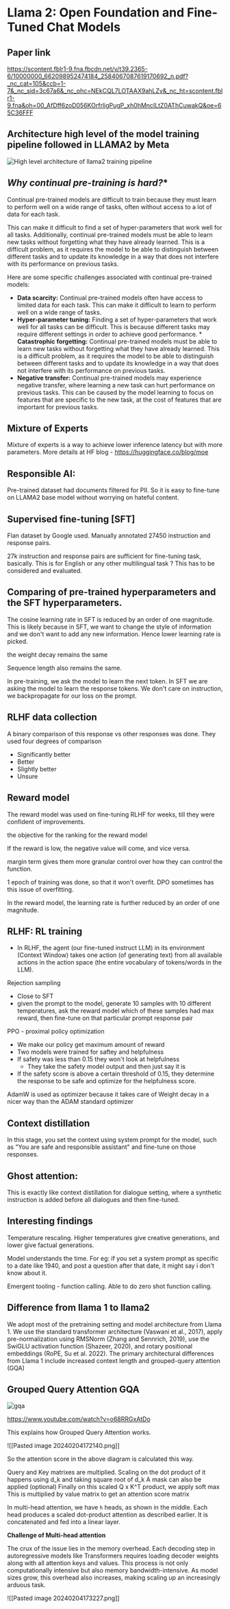 # Llama 2: Open Foundation and Fine-Tuned Chat Models


## Paper link
https://scontent.fblr1-9.fna.fbcdn.net/v/t39.2365-6/10000000_662098952474184_2584067087619170692_n.pdf?_nc_cat=105&ccb=1-7&_nc_sid=3c67a6&_nc_ohc=NEkCQL7LOTAAX9ahLZv&_nc_ht=scontent.fblr1-9.fna&oh=00_AfDff6zoD056KOrfrligPugP_xh0hMncILtZ0AThCuwakQ&oe=65C36FFF


## **Architecture high level of the model training pipeline followed in LLAMA2 by Meta**
![High level architecture of llama2 training pipeline](https://github.com/bsbarkur/bsbarkur.github.io/assets/106684/21797517-1c11-48bd-b215-10dc0d152219)

## *Why continual pre-training is hard?**
Continual pre-trained models are difficult to train because they must learn to perform well on a wide range of tasks, often without access to a lot of data for each task. 

This can make it difficult to find a set of hyper-parameters that work well for all tasks. Additionally, continual pre-trained models must be able to learn new tasks without forgetting what they have already learned. This is a difficult problem, as it requires the model to be able to distinguish between different tasks and to update its knowledge in a way that does not interfere with its performance on previous tasks. 

Here are some specific challenges associated with continual pre-trained models: 
* **Data scarcity:** Continual pre-trained models often have access to limited data for each task. This can make it difficult to learn to perform well on a wide range of tasks. 
* **Hyper-parameter tuning:** Finding a set of hyper-parameters that work well for all tasks can be difficult. This is because different tasks may require different settings in order to achieve good performance. * **Catastrophic forgetting:** Continual pre-trained models must be able to learn new tasks without forgetting what they have already learned. This is a difficult problem, as it requires the model to be able to distinguish between different tasks and to update its knowledge in a way that does not interfere with its performance on previous tasks. 
* **Negative transfer:** Continual pre-trained models may experience negative transfer, where learning a new task can hurt performance on previous tasks. This can be caused by the model learning to focus on features that are specific to the new task, at the cost of features that are important for previous tasks. 

## **Mixture of Experts**
Mixture of experts is a way to achieve lower inference latency but with more parameters. More details at HF blog - https://huggingface.co/blog/moe


## **Responsible AI:**
Pre-trained dataset had documents filtered for PII. So it is easy to fine-tune on LLAMA2 base model without worrying on hateful content.


## **Supervised fine-tuning [SFT]**
Flan dataset by Google used.
Manually annotated 27450 instruction and response pairs.

27k instruction and response pairs are sufficient for fine-tuning task, basically. This is for English or any other multilingual task ? This has to be considered and evaluated.

## Comparing of pre-trained hyperparameters and the SFT hyperparameters.

The cosine learning rate in SFT is reduced by an order of one magnitude. This is likely because in SFT, we want to change the style of information and we don't want to add any new information. Hence lower learning rate is picked.

the weight decay remains the same

Sequence length also remains the same.

In pre-training, we ask the model to learn the next token.
In SFT we are asking the model to learn the response tokens.
We don't care on instruction, we backpropagate for our loss on the prompt.

## **RLHF data collection**
A binary comparison of this response vs other responses was done.
They used four degrees of comparison
* Significantly better
* Better
* Slightly better
* Unsure


## Reward model
The reward model was used on fine-tuning RLHF for weeks, till they were confident of improvements.

the objective for the ranking for the reward model

If the reward is low, the negative value will come, and vice versa.

margin term gives them more granular control over how they can control the function.

1 epoch of training was done, so that it won't overfit. DPO sometimes has this issue of overfitting.

In the reward model, the learning rate is further reduced by an order of one magnitude.


## RLHF: RL training

- In RLHF, the agent (our fine-tuned instruct LLM) in its environment (Context Window) takes one action (of generating text) from all available actions in the action space (the entire vocabulary of tokens/words in the LLM).

Rejection sampling
- Close to SFT
- given the prompt to the model, generate 10 samples with 10 different temperatures, ask the reward model which of these samples had max reward, then fine-tune on that particular prompt response pair

PPO - proximal policy optimization
* We make our policy get maximum amount of reward
* Two models were trained for saftey and helpfulness
* If safety was less than 0.15 they won't look at helpfulness
	* They take the safety model output and then just say it is 
* If the safety score is above a certain threshold of 0.15, they determine the response to be safe and optimize for the helpfulness score.


AdamW is used as optimizer because it takes care of Weight decay in a nicer way than the ADAM standard optimizer


## Context distillation
In this stage, you set the context using system prompt for the model, such as "You are safe and responsible assistant" and fine-tune on those responses.

## Ghost attention:
This is exactly like context distillation for dialogue setting, where a synthetic instruction is added before all dialogues and then fine-tuned.

## Interesting findings
Temperature rescaling. Higher temperatures give creative generations, and lower give factual generations.

Model understands the time. For eg: if you set a system prompt as specific to a date like 1940, and post a question after that date, it might say i don't know about it.

Emergent tooling - function calling. Able to do zero shot function calling.

## Difference from llama 1 to llama2

We adopt most of the pretraining setting and model architecture from Llama 1. We use the standard transformer architecture (Vaswani et al., 2017), apply pre-normalization using RMSNorm (Zhang and Sennrich, 2019), use the SwiGLU activation function (Shazeer, 2020), and rotary positional embeddings (RoPE, Su et al. 2022). The primary architectural differences from Llama 1 include increased context length and grouped-query attention (GQA)

## Grouped Query Attention GQA
![gqa](https://github.com/bsbarkur/bsbarkur.github.io/assets/106684/224abbbc-4010-4b6b-8976-1c1112b4667e)

https://www.youtube.com/watch?v=o68RRGxAtDo

This explains how Grouped Query Attention works.


![[Pasted image 20240204172140.png]]

So the attention score in the above diagram is calculated this way.

Query and Key matrixes are multiplied.
Scaling on the dot product of it happens using d_k and taking square root of d_k
A mask can also be applied (optional)
Finally on this scaled Q x K^T product, we apply soft max
This is multiplied by value matrix to get an attention score matrix

In multi-head attention, we have `h` heads, as shown in the middle. Each head produces a scaled dot-product attention as described earlier. It is concatenated and fed into a linear layer.

**Challenge of Multi-head attention**

The crux of the issue lies in the memory overhead. 
Each decoding step in autoregressive models like Transformers requires loading decoder weights along with all attention keys and values. 
This process is not only computationally intensive but also memory bandwidth-intensive. As model sizes grow, this overhead also increases, making scaling up an increasingly arduous task.


![[Pasted image 20240204173227.png]]
